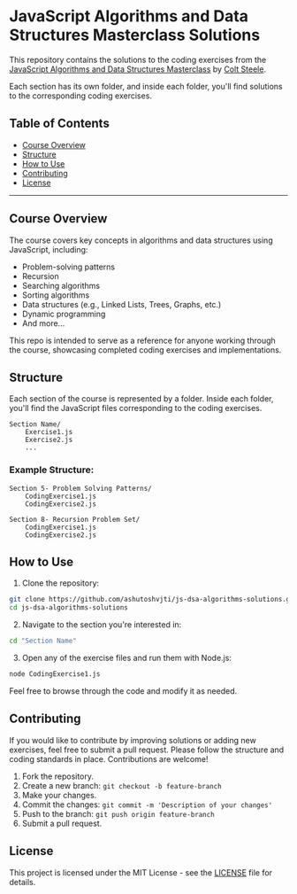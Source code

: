
# JavaScript Algorithms and Data Structures Masterclass Solutions

This repository contains the solutions to the coding exercises from the [JavaScript Algorithms and Data Structures Masterclass](https://www.udemy.com/course/js-algorithms-and-data-structures-masterclass/) by [Colt Steele](https://www.udemy.com/user/coltsteele/). 

Each section has its own folder, and inside each folder, you'll find solutions to the corresponding coding exercises.

## Table of Contents

- [Course Overview](#course-overview)
- [Structure](#structure)
- [How to Use](#how-to-use)
- [Contributing](#contributing)
- [License](#license)

---

## Course Overview

The course covers key concepts in algorithms and data structures using JavaScript, including:

- Problem-solving patterns
- Recursion
- Searching algorithms
- Sorting algorithms
- Data structures (e.g., Linked Lists, Trees, Graphs, etc.)
- Dynamic programming
- And more...

This repo is intended to serve as a reference for anyone working through the course, showcasing completed coding exercises and implementations.

## Structure

Each section of the course is represented by a folder. Inside each folder, you'll find the JavaScript files corresponding to the coding exercises.

```
Section Name/
    Exercise1.js
    Exercise2.js
    ...
```

### Example Structure:

```
Section 5- Problem Solving Patterns/
    CodingExercise1.js
    CodingExercise2.js

Section 8- Recursion Problem Set/
    CodingExercise1.js
    CodingExercise2.js
```

## How to Use

1. Clone the repository:

```bash
git clone https://github.com/ashutoshvjti/js-dsa-algorithms-solutions.git
cd js-dsa-algorithms-solutions
```

2. Navigate to the section you're interested in:

```bash
cd "Section Name"
```

3. Open any of the exercise files and run them with Node.js:

```bash
node CodingExercise1.js
```

Feel free to browse through the code and modify it as needed.

## Contributing

If you would like to contribute by improving solutions or adding new exercises, feel free to submit a pull request. Please follow the structure and coding standards in place. Contributions are welcome!

1. Fork the repository.
2. Create a new branch: `git checkout -b feature-branch`
3. Make your changes.
4. Commit the changes: `git commit -m 'Description of your changes'`
5. Push to the branch: `git push origin feature-branch`
6. Submit a pull request.

## License

This project is licensed under the MIT License - see the [LICENSE](LICENSE) file for details.
